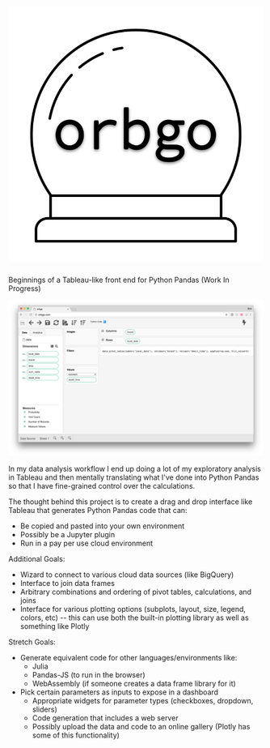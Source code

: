 # ![orbgo](./img/orbgo.svg) 

Beginnings of a Tableau-like front end for Python Pandas (Work In Progress)


![Orbgo Screenshot](Screen%20Shot%202018-07-27%20at%2012.16.51%20AM.png)

In my data analysis workflow I end up doing a lot of my exploratory analysis in Tableau and then mentally translating what I've done into Python Pandas so that I have fine-grained control over the calculations. 

The thought behind this project is to create a drag and drop interface like Tableau that generates Python Pandas code that can:
* Be copied and pasted into your own environment
* Possibly be a Jupyter plugin
* Run in a pay per use cloud environment

Additional Goals:
* Wizard to connect to various cloud data sources (like BigQuery)
* Interface to join data frames
* Arbitrary combinations and ordering of pivot tables, calculations, and joins
* Interface for various plotting options (subplots, layout, size, legend, colors, etc) -- this can use both the built-in plotting library as well as something like Plotly

Stretch Goals:
* Generate equivalent code for other languages/environments like:
    * Julia
    * Pandas-JS (to run in the browser)
    * WebAssembly (if someone creates a data frame library for it)
* Pick certain parameters as inputs to expose in a dashboard
    * Appropriate widgets for parameter types (checkboxes, dropdown, sliders)
    * Code generation that includes a web server
    * Possibly upload the data and code to an online gallery (Plotly has some of this functionality)


